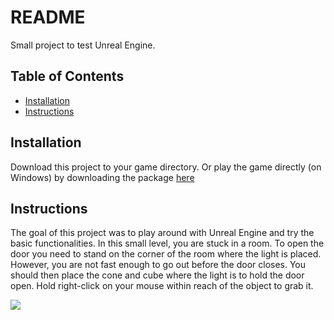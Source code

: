 # README

Small project to test Unreal Engine. 

## Table of Contents

- [Installation](#installation)
- [Instructions](#instructions)

## Installation

Download this project to your game directory.
Or play the game directly (on Windows) by downloading the package [here](https://drive.google.com/file/d/1zUEcUT3nj8b_ZUExBywls3-ZC737iaMq/view?usp=sharing) 

## Instructions

The goal of this project was to play around with Unreal Engine and try the basic functionalities.
In this small level, you are stuck in a room. To open the door you need to stand on the corner of the room where the light is placed.
However, you are not fast enough to go out before the door closes. You should then place the cone and cube where the light is to hold the door open.
Hold right-click on your mouse within reach of the object to grab it.

![](BuildingEscape.gif)
